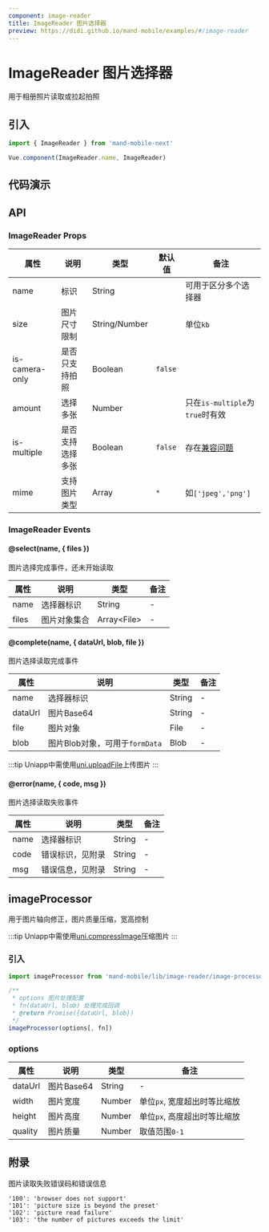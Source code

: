 ```yaml
---
component: image-reader
title: ImageReader 图片选择器
preview: https://didi.github.io/mand-mobile/examples/#/image-reader
---
```


# ImageReader 图片选择器

用于相册照片读取或拉起拍照

## 引入

```javascript
import { ImageReader } from 'mand-mobile-next'

Vue.component(ImageReader.name, ImageReader)
```

## 代码演示

<demo-wrapper
  src="src/packages/image-reader/demo"
  :demos="demos"
/>

<script setup>
const demos = import.meta.globEager('../../../src/packages/image-reader/demo/demo*.vue')
</script>

## API

### ImageReader Props
|属性 | 说明 | 类型 | 默认值 | 备注|
|----|-----|------|------|------|
|name|标识|String| |可用于区分多个选择器|
|size|图片尺寸限制|String/Number| |单位`kb`|
|is-camera-only|是否只支持拍照|Boolean|`false`| |
|amount|选择多张|Number| |只在`is-multiple`为`true`时有效|
|is-multiple|是否支持选择多张|Boolean|`false`|存在[兼容问题](https://caniuse.com/#feat=input-file-multiple)|
|mime |支持图片类型|Array|`*`|如`['jpeg','png']`|

### ImageReader Events

#### @select(name, { files })
图片选择完成事件，还未开始读取

|属性 | 说明 | 类型| 备注|
|-----|-----|-----|-----|
|name|选择器标识|String|-|
|files|图片对象集合|Array\<File\>|-|

#### @complete(name, { dataUrl, blob, file })
图片选择读取完成事件

|属性 | 说明 | 类型| 备注|
|-----|-----|-----|-----|
|name|选择器标识|String|-|
|dataUrl|图片Base64|String|-|
|file|图片对象|File|-|
|blob |图片Blob对象，可用于`formData`|Blob|-|

:::tip
Uniapp中需使用[uni.uploadFile](https://uniapp.dcloud.io/api/request/network-file?id=uploadfile)上传图片
:::

#### @error(name, { code, msg })
图片选择读取失败事件

|属性 | 说明 | 类型| 备注|
|-----|-----|-----|-----|
|name|选择器标识|String|-|
|code|错误标识，见附录|String|-|
|msg|错误信息，见附录|String|-|

## imageProcessor


用于图片轴向修正，图片质量压缩，宽高控制

:::tip
Uniapp中需使用[uni.compressImage](https://uniapp.dcloud.io/api/media/image?id=compressimage)压缩图片
:::

### 引入

```javascript
import imageProcessor from 'mand-mobile/lib/image-reader/image-processor'

/**
 * options 图片处理配置
 * fn(dataUrl, blob) 处理完成回调
 * @return Promise({dataUrl, blob})
 */
imageProcessor(options[, fn])
```

### options

|属性 | 说明 | 类型| 备注|
|-----|-----|-----|-----|
|dataUrl|图片Base64|String|-|
|width|图片宽度|Number|单位`px`, 宽度超出时等比缩放|
|height|图片高度|Number|单位`px`, 高度超出时等比缩放|
|quality|图片质量|Number|取值范围`0-1`|

## 附录
图片读取失败错误码和错误信息

```
'100': 'browser does not support'
'101': 'picture size is beyond the preset'
'102': 'picture read failure'
'103': 'the number of pictures exceeds the limit'
```
